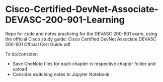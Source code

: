 # Cisco-Certified-DevNet-Associate-DEVASC-200-901-Learning
Repo for code and notes practicing for the DEVASC 200-901 exam, using the official Cisco study guide: Cisco Certified DevNet Associate DEVASC 200-901 Official Cert Guide pdf

To do/consider:
* Save OneNote files for each chapter in respective chapter folder and upload
* Consider switching notes to Jupyter Notebook

